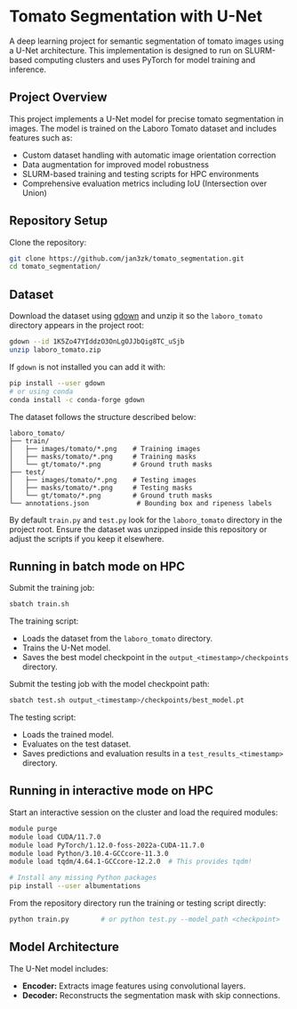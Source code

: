 # Tomato Segmentation with U-Net

A deep learning project for semantic segmentation of tomato images using a U-Net architecture. This implementation is designed to run on SLURM-based computing clusters and uses PyTorch for model training and inference.

## Project Overview

This project implements a U-Net model for precise tomato segmentation in images. The model is trained on the Laboro Tomato dataset and includes features such as:
- Custom dataset handling with automatic image orientation correction
- Data augmentation for improved model robustness
- SLURM-based training and testing scripts for HPC environments
- Comprehensive evaluation metrics including IoU (Intersection over Union)

## Repository Setup

Clone the repository:
```bash
git clone https://github.com/jan3zk/tomato_segmentation.git
cd tomato_segmentation/
```

## Dataset
Download the dataset using [gdown](https://github.com/wkentaro/gdown) and unzip
it so the `laboro_tomato` directory appears in the project root:

```bash
gdown --id 1K5Zo47YIddzO3OnLgOJJbQig8TC_uSjb
unzip laboro_tomato.zip
```

If `gdown` is not installed you can add it with:

```bash
pip install --user gdown
# or using conda
conda install -c conda-forge gdown
```

The dataset follows the structure described below:

```
laboro_tomato/
├── train/
│   ├── images/tomato/*.png    # Training images
│   ├── masks/tomato/*.png     # Training masks
│   └── gt/tomato/*.png        # Ground truth masks
├── test/
│   ├── images/tomato/*.png    # Testing images
│   ├── masks/tomato/*.png     # Testing masks
│   └── gt/tomato/*.png        # Ground truth masks
└── annotations.json            # Bounding box and ripeness labels
```

By default `train.py` and `test.py` look for the `laboro_tomato` directory in
the project root. Ensure the dataset was unzipped inside this repository or
adjust the scripts if you keep it elsewhere.

## Running in batch mode on HPC

Submit the training job:
```bash
sbatch train.sh
```

The training script:
- Loads the dataset from the `laboro_tomato` directory.
- Trains the U-Net model.
- Saves the best model checkpoint in the `output_<timestamp>/checkpoints` directory.

Submit the testing job with the model checkpoint path:
```bash
sbatch test.sh output_<timestamp>/checkpoints/best_model.pt
```

The testing script:
- Loads the trained model.
- Evaluates on the test dataset.
- Saves predictions and evaluation results in a `test_results_<timestamp>` directory.

## Running in interactive mode on HPC

Start an interactive session on the cluster and load the required modules:

```bash
module purge
module load CUDA/11.7.0
module load PyTorch/1.12.0-foss-2022a-CUDA-11.7.0
module load Python/3.10.4-GCCcore-11.3.0
module load tqdm/4.64.1-GCCcore-12.2.0  # This provides tqdm!

# Install any missing Python packages
pip install --user albumentations
```

From the repository directory run the training or testing script directly:

```bash
python train.py        # or python test.py --model_path <checkpoint>
```

## Model Architecture
The U-Net model includes:
- **Encoder:** Extracts image features using convolutional layers.
- **Decoder:** Reconstructs the segmentation mask with skip connections.
